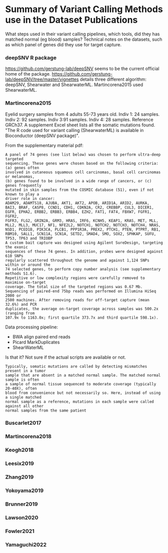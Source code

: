 # Summary of Variant Calling Methods use in the Dataset Publications

What steps used in their variant calling pipelines, which tools, did they has matched normal (eg blood) samples? Technical notes on the datasets, such as which panel of genes did they use for target capture.

### deepSNV R package
https://github.com/gerstung-lab/deepSNV seems to be the current official home of the package.
https://github.com/gerstung-lab/deepSNV/tree/master/vignettes details three different algorithm: deepSNV, Shearwater and ShearwaterML. Martincorena2015 used ShearwaterML.

### Martincorena2015
Eyelid surgery samples from 4 adults 55-73 years old. Indiv 1: 24 samples. Indiv 2: 92 samples. Indiv 3:91 samples. Indiv 4: 28 samples.
Reference GRCh37. A supplement Excel sheet lists all the somatic mutations found. "The R code used for variant calling (ShearwaterML) is available in
Bioconductor (deepSNV package)".


From the supplementary material pdf:
```
A panel of 74 genes (see list below) was chosen to perform ultra-deep targeted
sequencing. These genes were chosen based on the following criteria: (a) genes often
involved in cutaneous squamous cell carcinomas, basal cell carcinomas or melanomas,
(b) genes found to be involved in a wide range of cancers, or (c) genes frequently
mutated in skin samples from the COSMIC database (51), even if not known to play a
driver role in cancer:
ADAM29, ADAMTS18, AJUBA, AKT1, AKT2, APOB, ARID1A, ARID2, AURKA,
BAI3, BRAF, CASP8, CCND1, CDH1, CDKN2A, CR2, CREBBP, CUL3, DICER1,
EGFR, EPHA2, ERBB2, ERBB3, ERBB4, EZH2, FAT1, FAT4, FBXW7, FGFR1, FGFR2,
FGFR3, FLG2, GRIN2A, GRM3, HRAS, IRF6, KCNH5, KEAP1, KRAS, MET, MLL,
MLL2, MLL3, MUC17, NF1, NFE2L2, NOTCH1, NOTCH2, NOTCH3, NOTCH4, NRAS,
NSD1, PCED1B, PIK3CA, PLCB1, PPP1R3A, PREX2, PTCH1, PTEN, PTPRT, RB1,
RBM10, SALL1, SCN11A, SCN1A, SETD2, SMAD4, SMO, SOX2, SPHKAP, SUFU,
TP53, TP63 and TRIOBP
A custom bait capture was designed using Agilent SureDesign, targeting the exonic
sequences of these 74 genes. In addition, probes were designed against 610 SNPs
regularly scattered throughout the genome and against 1,124 SNPs within or around the
74 selected genes, to perform copy number analysis (see supplementary methods S1.6).
Repetitive or low complexity regions were carefully removed to maximise on-target
coverage. The total size of the targeted regions was 0.67 Mb.
Sequencing of paired-end 75bp reads was performed on Illumina HiSeq 2000 or
2500 machines. After removing reads for off-target capture (mean 32.6%) and PCR
duplicates, the average on-target coverage across samples was 500.2x (ranging from
107.9x to 1163.0x; first quartile 373.7x and third quartile 598.1x).
```

Data processing pipeline:

- BWA align paired end reads
- Picard MarkDuplicates
- ShearWaterML

Is that it? Not sure if the actual scripts are available or not.

```
Typically, somatic mutations are called by detecting mismatches present in a tumor
sample that are absent in a matched normal sample. The matched normal sample is often
a sample of normal tissue sequenced to moderate coverage (typically 20-40X), often
blood from convenience but not necessarily so. Here, instead of using a single matched
normal sample as a reference, mutations in each sample were called against all other
normal samples from the same patient
```



### Buscarlet2017
### Martincorena2018
### Keogh2018
### Leesix2019
### Zhang2019
### Yokoyama2019
### Brunner2019
### Lawson2020
### Fowler2021
### Yamaguchi2022

